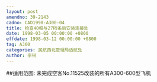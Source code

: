 ```yaml
---
layout: post
amendno: 39-2143
cadno: CAD1998-A300-04
title: 检查40框与27桁条后安装连接处
date: 1998-03-05 00:00:00 +0800
effdate: 1998-03-12 00:00:00 +0800
tag: A300
categories: 民航西北管理局适航处
author: 李锐
---
```


##适用范围:
未完成空客No.11525改装的所有A300-600型飞机

